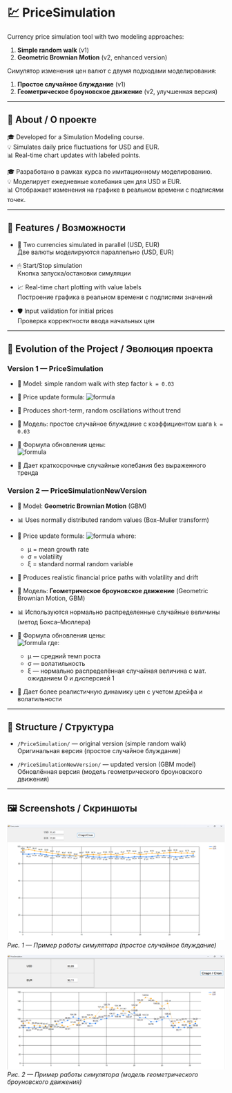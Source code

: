 # 💹 PriceSimulation

Currency price simulation tool with two modeling approaches:  
1. **Simple random walk** (v1)  
2. **Geometric Brownian Motion** (v2, enhanced version)  

Симулятор изменения цен валют с двумя подходами моделирования:  
1. **Простое случайное блуждание** (v1)  
2. **Геометрическое броуновское движение** (v2, улучшенная версия)

---

## 📌 About / О проекте

🎓 Developed for a Simulation Modeling course.  
💡 Simulates daily price fluctuations for USD and EUR.  
📊 Real-time chart updates with labeled points.

🎓 Разработано в рамках курса по имитационному моделированию.  
💡 Моделирует ежедневные колебания цен для USD и EUR.  
📊 Отображает изменения на графике в реальном времени с подписями точек.

---

## 🔧 Features / Возможности

- 💱 Two currencies simulated in parallel (USD, EUR)  
  Две валюты моделируются параллельно (USD, EUR)

- 🖱 Start/Stop simulation  
  Кнопка запуска/остановки симуляции

- 📈 Real-time chart plotting with value labels  
  Построение графика в реальном времени с подписями значений

- 🛡 Input validation for initial prices  
  Проверка корректности ввода начальных цен

---

## 🔄 Evolution of the Project / Эволюция проекта

### **Version 1 — PriceSimulation**  
- 📐 Model: simple random walk with step factor `k = 0.03`  
- 🔢 Price update formula:
  ![formula](https://latex.codecogs.com/png.latex?\color{RoyalBlue}P_{\text{next}}%20=%20P_{\text{current}}%20\cdot%20\left(1%20+%20k%20\cdot%20(\text{rand}%20-%200.5)\right))
- 🎯 Produces short-term, random oscillations without trend

- 📐 Модель: простое случайное блуждание с коэффициентом шага `k = 0.03`  
- 🔢 Формула обновления цены:  
  ![formula](https://latex.codecogs.com/png.latex?\color{RoyalBlue}P_{\text{next}}%20=%20P_{\text{current}}%20\cdot%20\left(1%20+%20k%20\cdot%20(\text{rand}%20-%200.5)\right))  
- 🎯 Дает краткосрочные случайные колебания без выраженного тренда

### **Version 2 — PriceSimulationNewVersion**  
- 📐 Model: **Geometric Brownian Motion** (GBM)  
- 📊 Uses normally distributed random values (Box–Muller transform)  
- 🔢 Price update formula:
  ![formula](https://latex.codecogs.com/png.latex?\color{RoyalBlue}P_{t+\Delta%20t}%20=%20P_t%20\cdot%20\exp\left[%20(\mu%20-%200.5\sigma^2)\Delta%20t%20+%20\sigma%20\sqrt{\Delta%20t}%20\cdot%20\xi%20\right]) 
  where:  
  - μ = mean growth rate  
  - σ = volatility  
  - ξ = standard normal random variable  
- 🎯 Produces realistic financial price paths with volatility and drift

- 📐 Модель: **Геометрическое броуновское движение** (Geometric Brownian Motion, GBM)  
- 📊 Используются нормально распределенные случайные величины (метод Бокса–Мюллера)  
- 🔢 Формула обновления цены:  
  ![formula](https://latex.codecogs.com/png.latex?\color{RoyalBlue}P_{t+\Delta%20t}%20=%20P_t%20\cdot%20\exp\left[%20(\mu%20-%200.5\sigma^2)\Delta%20t%20+%20\sigma%20\sqrt{\Delta%20t}%20\cdot%20\xi%20\right])  
  где:  
  - μ — средний темп роста  
  - σ — волатильность  
  - ξ — нормально распределённая случайная величина с мат. ожиданием 0 и дисперсией 1  
- 🎯 Дает более реалистичную динамику цен с учетом дрейфа и волатильности

---

## 📁 Structure / Структура

- `/PriceSimulation/` — original version (simple random walk)  
Оригинальная версия (простое случайное блуждание)

- `/PriceSimulationNewVersion/` — updated version (GBM model)  
Обновлённая версия (модель геометрического броуновского движения)

---

## 🖼 Screenshots / Скриншоты

![Программа](images/application1.png)  
*Рис. 1 — Пример работы симулятора (простое случайное блуждание)*

![Программа](images/application2.png)  
*Рис. 2 — Пример работы симулятора (модель геометрического броуновского движения)*


